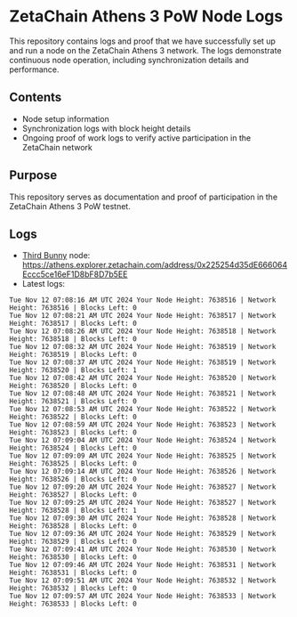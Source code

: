 # ZetaChain Athens 3 PoW Node Logs
This repository contains logs and proof that we have successfully set up and run a node on the ZetaChain Athens 3 network. The logs demonstrate continuous node operation, including synchronization details and performance.

## Contents
- Node setup information
- Synchronization logs with block height details
- Ongoing proof of work logs to verify active participation in the ZetaChain network

## Purpose
This repository serves as documentation and proof of participation in the ZetaChain Athens 3 PoW testnet.

## Logs

- [Third Bunny](https://thirdbunny.xyz/) node: https://athens.explorer.zetachain.com/address/0x225254d35dE666064Eccc5ce16eF1D8bF8D7b5EE
- Latest logs:
```
Tue Nov 12 07:08:16 AM UTC 2024 Your Node Height: 7638516 | Network Height: 7638516 | Blocks Left: 0
Tue Nov 12 07:08:21 AM UTC 2024 Your Node Height: 7638517 | Network Height: 7638517 | Blocks Left: 0
Tue Nov 12 07:08:26 AM UTC 2024 Your Node Height: 7638518 | Network Height: 7638518 | Blocks Left: 0
Tue Nov 12 07:08:32 AM UTC 2024 Your Node Height: 7638519 | Network Height: 7638519 | Blocks Left: 0
Tue Nov 12 07:08:37 AM UTC 2024 Your Node Height: 7638519 | Network Height: 7638520 | Blocks Left: 1
Tue Nov 12 07:08:42 AM UTC 2024 Your Node Height: 7638520 | Network Height: 7638520 | Blocks Left: 0
Tue Nov 12 07:08:48 AM UTC 2024 Your Node Height: 7638521 | Network Height: 7638521 | Blocks Left: 0
Tue Nov 12 07:08:53 AM UTC 2024 Your Node Height: 7638522 | Network Height: 7638522 | Blocks Left: 0
Tue Nov 12 07:08:59 AM UTC 2024 Your Node Height: 7638523 | Network Height: 7638523 | Blocks Left: 0
Tue Nov 12 07:09:04 AM UTC 2024 Your Node Height: 7638524 | Network Height: 7638524 | Blocks Left: 0
Tue Nov 12 07:09:09 AM UTC 2024 Your Node Height: 7638525 | Network Height: 7638525 | Blocks Left: 0
Tue Nov 12 07:09:14 AM UTC 2024 Your Node Height: 7638526 | Network Height: 7638526 | Blocks Left: 0
Tue Nov 12 07:09:20 AM UTC 2024 Your Node Height: 7638527 | Network Height: 7638527 | Blocks Left: 0
Tue Nov 12 07:09:25 AM UTC 2024 Your Node Height: 7638527 | Network Height: 7638528 | Blocks Left: 1
Tue Nov 12 07:09:30 AM UTC 2024 Your Node Height: 7638528 | Network Height: 7638528 | Blocks Left: 0
Tue Nov 12 07:09:36 AM UTC 2024 Your Node Height: 7638529 | Network Height: 7638529 | Blocks Left: 0
Tue Nov 12 07:09:41 AM UTC 2024 Your Node Height: 7638530 | Network Height: 7638530 | Blocks Left: 0
Tue Nov 12 07:09:46 AM UTC 2024 Your Node Height: 7638531 | Network Height: 7638531 | Blocks Left: 0
Tue Nov 12 07:09:51 AM UTC 2024 Your Node Height: 7638532 | Network Height: 7638532 | Blocks Left: 0
Tue Nov 12 07:09:57 AM UTC 2024 Your Node Height: 7638533 | Network Height: 7638533 | Blocks Left: 0
```
